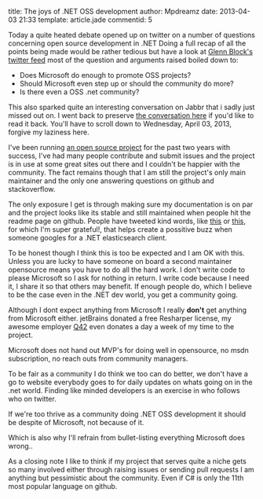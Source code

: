 title: The joys of .NET OSS development
author: Mpdreamz
date: 2013-04-03 21:33
template: article.jade
commentid: 5

Today a quite heated debate opened up on twitter on a number of questions concerning open source development in .NET
Doing a full recap of all the points being made would be rather tedious but have a look at [Glenn Block's twitter feed](https://www.twitter.com/gblock) most of the question and arguments raised boiled down to:

* Does Microsoft do enough to promote OSS projects?
* Should Microsoft even step up or should the community do more?
* Is there even a OSS .net community?

This also sparked quite an interesting conversation on Jabbr that i sadly just missed out on. I went back to preserve [the conversation here](jabbr-oss-room-convo.html) if you'd like to read it back. You'll have to scroll down to Wednesday, April 03, 2013, forgive my laziness here.

I've been running [an open source project](https://www.github.com/Mpdreamz/NEST) for the past two years with success, I've had many people contribute and submit issues and the project is in use at some great sites out there and I couldn't be happier with the community. The fact remains though that I am still the project's only main maintainer and the only one answering questions on github and stackoverflow. 

The only exposure I get is through making sure my documentation is on par and the project looks like its stable and still maintained when people hit the readme page on github. People have tweeted kind words, like [this](https://twitter.com/jptoto/status/287329848249167873) or [this](https://twitter.com/montesinnos/status/318811105478725634), for which I'm super grateful!, that helps create a possitive buzz when someone googles for a .NET elasticsearch client.

To be honest though I think this is too be expected and I am OK with this. Unless you are lucky to have someone on board a second maintainer opensource means you have to do all the hard work. I don't write code to please Microsoft so I ask for nothing in return. I write code because I need it, I share it so that others may benefit. If enough people do, which I believe to be the case even in the .NET dev world, you get a community going. 

Although I dont expect anything from Microsoft I really **don't** get anything from Microsoft either. jetBrains donated a free Resharper license, my awesome employer [Q42](http://www.q42.nl) even donates a day a week of my time to the project. 

Microsoft does not hand out MVP's for doing well in opensource, no msdn subscription, no reach outs from community managers.

To be fair as a community I do think we too can do better, we don't have a go to website everybody goes to for daily updates on whats going on in the .net world. Finding like minded developers is an exercise in who follows who on twitter.

If we're too thrive as a community doing .NET OSS development it should be despite of Microsoft, not because of it. 

Which is also why I'll refrain from bullet-listing everything Microsoft does wrong..

As a closing note I like to think if my project that serves quite a niche gets so many involved either through raising issues or sending pull requests I am anything but pessimistic about the community. Even if C# is only the 11th most popular language on github. 
